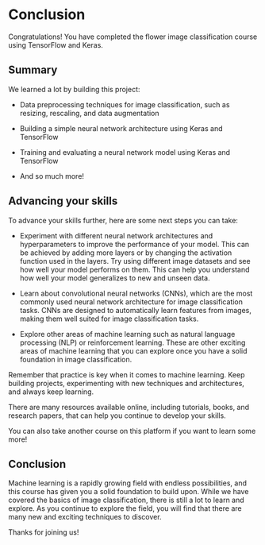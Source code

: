 # Conclusion

Congratulations! You have completed the flower image classification course using TensorFlow and Keras.

## Summary

We learned a lot by building this project:

- Data preprocessing techniques for image classification, such as resizing, rescaling, and data augmentation

- Building a simple neural network architecture using Keras and TensorFlow

- Training and evaluating a neural network model using Keras and TensorFlow

- And so much more!

## Advancing your skills

To advance your skills further, here are some next steps you can take:

- Experiment with different neural network architectures and hyperparameters to improve the performance of your model. This can be achieved by adding more layers or by changing the activation function used in the layers.
Try using different image datasets and see how well your model performs on them. This can help you understand how well your model generalizes to new and unseen data.

- Learn about convolutional neural networks (CNNs), which are the most commonly used neural network architecture for image classification tasks. CNNs are designed to automatically learn features from images, making them well suited for image classification tasks.

- Explore other areas of machine learning such as natural language processing (NLP) or reinforcement learning. These are other exciting areas of machine learning that you can explore once you have a solid foundation in image classification.

Remember that practice is key when it comes to machine learning. Keep building projects, experimenting with new techniques and architectures, and always keep learning. 

There are many resources available online, including tutorials, books, and research papers, that can help you continue to develop your skills.

You can also take another course on this platform if you want to learn some more!

## Conclusion

Machine learning is a rapidly growing field with endless possibilities, and this course has given you a solid foundation to build upon. While we have covered the basics of image classification, there is still a lot to learn and explore. As you continue to explore the field, you will find that there are many new and exciting techniques to discover.

Thanks for joining us!